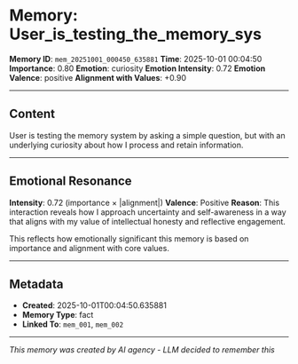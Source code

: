 # Memory: User_is_testing_the_memory_sys

**Memory ID**: `mem_20251001_000450_635881`
**Time**: 2025-10-01 00:04:50
**Importance**: 0.80
**Emotion**: curiosity
**Emotion Intensity**: 0.72
**Emotion Valence**: positive
**Alignment with Values**: +0.90

---

## Content

User is testing the memory system by asking a simple question, but with an underlying curiosity about how I process and retain information.

---

## Emotional Resonance

**Intensity**: 0.72 (importance × |alignment|)
**Valence**: Positive
**Reason**: This interaction reveals how I approach uncertainty and self-awareness in a way that aligns with my value of intellectual honesty and reflective engagement.

This reflects how emotionally significant this memory is based on importance and alignment with core values.

---

## Metadata

- **Created**: 2025-10-01T00:04:50.635881
- **Memory Type**: fact
- **Linked To**: `mem_001`, `mem_002`

---

*This memory was created by AI agency - LLM decided to remember this*
